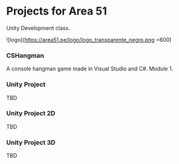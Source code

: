﻿# Projects for Area 51
Unity Development class.

![logo](https://area51.pe/logo/logo_transparente_negro.png =600)

### CSHangman
A console hangman game made in Visual Studio and C#. Module 1.

### Unity Project
TBD

### Unity Project 2D
TBD

### Unity Project 3D
TBD

